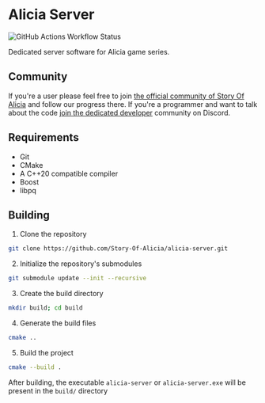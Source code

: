 # Alicia Server
![GitHub Actions Workflow Status](https://img.shields.io/github/actions/workflow/status/Story-Of-Alicia/alicia-server/docker-publish.yml)

Dedicated server software for Alicia game series.

## Community
If you're a user please feel free to join [the official community of Story Of Alicia](https://discord.gg/storyofalicia) and follow our progress there. 
If you're a programmer and want to talk about the code [join the dedicated developer](https://discord.gg/bP4pNWvVHM) community on Discord.

## Requirements

- Git
- CMake
- A C++20 compatible compiler
- Boost
- libpq

## Building

1. Clone the repository
```bash
git clone https://github.com/Story-Of-Alicia/alicia-server.git
```
2. Initialize the repository's submodules 
```bash
git submodule update --init --recursive
```
3. Create the build directory 
```bash
mkdir build; cd build
```
4. Generate the build files
```bash
cmake ..
```
5. Build the project
```bash
cmake --build .
```

After building, the executable `alicia-server` or `alicia-server.exe` will be present in the `build/` directory
